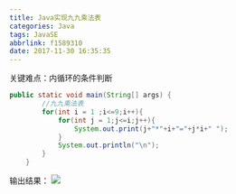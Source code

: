 ```yaml
---
title: Java实现九九乘法表
categories: Java
tags: JavaSE
abbrlink: f1589310
date: 2017-11-30 16:35:35
---
```

关键难点：内循环的条件判断
```Java
public static void main(String[] args) {
        //九九乘法表
        for(int i = 1 ;i<=9;i++){
            for(int j = 1;j<=i;j++){
                System.out.print(j+"*"+i+"="+j*i+" ");
            }
            System.out.println("\n");
        }
    }
```
<!---more--->
输出结果：
![](http://ou3xxg3hg.bkt.clouddn.com/九九乘法表.jpg)